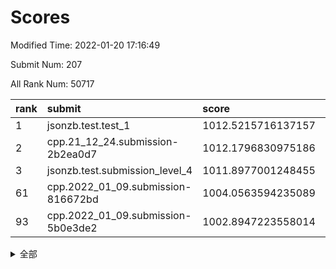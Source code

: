 # Scores

Modified Time: 2022-01-20 17:16:49

Submit Num: 207

All Rank Num: 50717

| rank |               submit               |       score        |       sigma        | pk_num |
| :--- | :--------------------------------- | :----------------- | :----------------- | :----- |
| 1    | jsonzb.test.test_1                 | 1012.5215716137157 | 0.793825540501035  | 981    |
| 2    | cpp.21_12_24.submission-2b2ea0d7   | 1012.1796830975186 | 0.76349799290039   | 979    |
| 3    | jsonzb.test.submission_level_4     | 1011.8977001248455 | 0.809340524451012  | 977    |
| 61   | cpp.2022_01_09.submission-816672bd | 1004.0563594235089 | 0.7072121785547701 | 977    |
| 93   | cpp.2022_01_09.submission-5b0e3de2 | 1002.8947223558014 | 0.7124525229958908 | 984    |


<details>
<summary>全部</summary>

| rank |                 submit                 |       score        |       sigma        | pk_num |
| :--- | :------------------------------------- | :----------------- | :----------------- | :----- |
| 1    | jsonzb.test.test_1                     | 1012.5215716137157 | 0.793825540501035  | 981    |
| 2    | cpp.21_12_24.submission-2b2ea0d7       | 1012.1796830975186 | 0.76349799290039   | 979    |
| 3    | jsonzb.test.submission_level_4         | 1011.8977001248455 | 0.809340524451012  | 977    |
| 4    | gobigger.level_3.submission_level_3_35 | 1011.4279663984161 | 0.8089849087797037 | 983    |
| 5    | gobigger.level_3.submission_level_3_24 | 1011.3056870468637 | 0.7714617733382539 | 982    |
| 6    | gobigger.level_3.submission_level_3_21 | 1011.2704693499098 | 0.747669867097784  | 978    |
| 7    | gobigger.level_3.submission_level_3_16 | 1011.0758848051    | 0.7834579888490424 | 984    |
| 8    | gobigger.level_3.submission_level_3_37 | 1010.9235562945717 | 0.7613875731084189 | 977    |
| 9    | gobigger.level_3.submission_level_3_11 | 1010.8442446573654 | 0.7539313005385556 | 976    |
| 10   | gobigger.level_3.submission_level_3_19 | 1010.8016599057743 | 0.7605106573456605 | 984    |
| 11   | gobigger.level_3.submission_level_3_29 | 1010.7706931676743 | 0.7576551344286279 | 981    |
| 12   | gobigger.level_3.submission_level_3_47 | 1010.7287705369732 | 0.767609769857469  | 979    |
| 13   | gobigger.level_3.submission_level_3_49 | 1010.7127940135655 | 0.7532933958560333 | 981    |
| 14   | gobigger.level_3.submission_level_3_1  | 1010.702469559302  | 0.7831036690578601 | 980    |
| 15   | gobigger.level_3.submission_level_3_41 | 1010.6701661509902 | 0.7785395697714734 | 983    |
| 16   | gobigger.level_3.submission_level_3_42 | 1010.4618451405324 | 0.7886074271058638 | 982    |
| 17   | gobigger.level_3.submission_level_3_45 | 1010.4146313009306 | 0.7762396225812839 | 982    |
| 18   | gobigger.level_3.submission_level_3_17 | 1010.3536410465414 | 0.7514098151802122 | 976    |
| 19   | gobigger.level_3.submission_level_3_38 | 1010.3441073626786 | 0.7831196790630264 | 987    |
| 20   | gobigger.level_3.submission_level_3_0  | 1010.3419078863494 | 0.753283523449382  | 985    |
| 21   | gobigger.level_3.submission_level_3_25 | 1010.3326082157098 | 0.7696806915658957 | 978    |
| 22   | gobigger.level_3.submission_level_3_13 | 1010.3324030543139 | 0.7642363798865601 | 983    |
| 23   | gobigger.level_3.submission_level_3_28 | 1010.2310862592153 | 0.7641627587276392 | 981    |
| 24   | gobigger.level_3.submission_level_3_36 | 1010.2258669975002 | 0.7717394363012624 | 982    |
| 25   | gobigger.level_3.submission_level_3_30 | 1010.1285764130142 | 0.7502857819695533 | 978    |
| 26   | gobigger.level_3.submission_level_3_22 | 1010.126847510724  | 0.7462547293672754 | 982    |
| 27   | gobigger.level_3.submission_level_3_34 | 1010.0664240652565 | 0.767020914764406  | 982    |
| 28   | gobigger.level_3.submission_level_3_7  | 1009.911956898517  | 0.7570515326820471 | 980    |
| 29   | gobigger.level_3.submission_level_3_31 | 1009.8424762655142 | 0.7503410605024072 | 982    |
| 30   | gobigger.level_3.submission_level_3_33 | 1009.7559791957202 | 0.7402650847389133 | 977    |
| 31   | gobigger.level_3.submission_level_3_20 | 1009.7313142294647 | 0.7655829020308094 | 980    |
| 32   | gobigger.level_3.submission_level_3_15 | 1009.7110147677489 | 0.7527706374462154 | 979    |
| 33   | gobigger.level_3.submission_level_3_10 | 1009.6625364159205 | 0.7469249696604328 | 979    |
| 34   | gobigger.level_3.submission_level_3_40 | 1009.5894170298608 | 0.7598331184552731 | 981    |
| 35   | gobigger.level_3.submission_level_3_14 | 1009.5234716250462 | 0.7526741740736317 | 982    |
| 36   | gobigger.level_3.submission_level_3_5  | 1009.4282228507263 | 0.7368861102869457 | 978    |
| 37   | gobigger.level_3.submission_level_3_9  | 1009.4156765780841 | 0.7704050105254756 | 976    |
| 38   | gobigger.level_3.submission_level_3_39 | 1009.3807820546125 | 0.7407389833880536 | 978    |
| 39   | gobigger.level_3.submission_level_3_2  | 1009.2980950625388 | 0.727883051503078  | 985    |
| 40   | gobigger.level_3.submission_level_3_12 | 1009.2799329320547 | 0.7754143184997895 | 976    |
| 41   | gobigger.level_3.submission_level_3_6  | 1009.2341675103096 | 0.7532424130532716 | 981    |
| 42   | gobigger.level_3.submission_level_3_3  | 1009.223057434884  | 0.7485236639544781 | 979    |
| 43   | gobigger.level_3.submission_level_3_23 | 1009.2081087538907 | 0.7459135555523885 | 977    |
| 44   | gobigger.level_3.submission_level_3_26 | 1009.1765868121727 | 0.7679086764748512 | 974    |
| 45   | gobigger.level_3.submission_level_3_48 | 1009.0276651733269 | 0.7552653021416396 | 977    |
| 46   | gobigger.level_3.submission_level_3_4  | 1008.9728668995009 | 0.7249873876986723 | 977    |
| 47   | gobigger.level_3.submission_level_3_27 | 1008.9029862193088 | 0.7642089874604401 | 981    |
| 48   | gobigger.level_3.submission_level_3_43 | 1008.8740913421021 | 0.7460477706527732 | 980    |
| 49   | gobigger.level_3.submission_level_3_8  | 1008.8476041818238 | 0.7353995300874101 | 979    |
| 50   | gobigger.level_3.submission_level_3_32 | 1008.6429983296126 | 0.7492462648899367 | 980    |
| 51   | gobigger.level_3.submission_level_3_46 | 1008.447211772282  | 0.7523215597185797 | 981    |
| 52   | gobigger.level_3.submission_level_3_18 | 1008.0681851763088 | 0.7316119706510561 | 981    |
| 53   | gobigger.level_3.submission_level_3_44 | 1008.0241938789582 | 0.7328690806600339 | 975    |
| 54   | gobigger.level_1.submission_level_1_24 | 1004.6989048711973 | 0.7268189836085988 | 980    |
| 55   | gobigger.level_1.submission_level_1_0  | 1004.694029786424  | 0.7264006039747144 | 977    |
| 56   | gobigger.level_1.submission_level_1_5  | 1004.338754058955  | 0.7261829214358199 | 984    |
| 57   | gobigger.level_1.submission_level_1_23 | 1004.2442801496599 | 0.7323977257599371 | 976    |
| 58   | gobigger.level_1.submission_level_1_12 | 1004.1096503300803 | 0.7166244433620544 | 982    |
| 59   | gobigger.level_1.submission_level_1_8  | 1004.0701938067687 | 0.718869651230608  | 984    |
| 60   | gobigger.level_1.submission_level_1_6  | 1004.0638834058251 | 0.7151371156733823 | 982    |
| 61   | cpp.2022_01_09.submission-816672bd     | 1004.0563594235089 | 0.7072121785547701 | 977    |
| 62   | gobigger.level_1.submission_level_1_35 | 1004.0166864463636 | 0.7165402462260445 | 986    |
| 63   | gobigger.level_1.submission_level_1_40 | 1003.8968556812116 | 0.716800921221176  | 980    |
| 64   | gobigger.level_1.submission_level_1_16 | 1003.8792880194193 | 0.7168016970344387 | 980    |
| 65   | gobigger.level_1.submission_level_1_3  | 1003.8206211611923 | 0.7142877688882456 | 978    |
| 66   | gobigger.level_1.submission_level_1_15 | 1003.7897052155438 | 0.7133079470593603 | 979    |
| 67   | gobigger.level_1.submission_level_1_4  | 1003.7522565836134 | 0.7166981377924371 | 977    |
| 68   | gobigger.level_1.submission_level_1_34 | 1003.6019596928157 | 0.7143420804758647 | 979    |
| 69   | gobigger.level_1.submission_level_1_44 | 1003.5101048183536 | 0.7095118776694648 | 979    |
| 70   | gobigger.level_1.submission_level_1_13 | 1003.505647567569  | 0.7208590302269533 | 983    |
| 71   | gobigger.level_1.submission_level_1_29 | 1003.5056106525071 | 0.7177776437558667 | 980    |
| 72   | gobigger.level_1.submission_level_1_26 | 1003.5023002271245 | 0.7165089954410925 | 982    |
| 73   | gobigger.level_1.submission_level_1_46 | 1003.4963465289615 | 0.7159406840698573 | 980    |
| 74   | gobigger.level_1.submission_level_1_10 | 1003.4921748374713 | 0.7112465825189902 | 978    |
| 75   | gobigger.level_1.submission_level_1_28 | 1003.4836479602434 | 0.7096645829772317 | 977    |
| 76   | gobigger.level_1.submission_level_1_38 | 1003.4827298568633 | 0.7185046600028308 | 981    |
| 77   | gobigger.level_1.submission_level_1_33 | 1003.4797619063244 | 0.7060092106738329 | 977    |
| 78   | gobigger.level_1.submission_level_1_11 | 1003.4595020635358 | 0.7185107451538613 | 983    |
| 79   | gobigger.level_1.submission_level_1_42 | 1003.352195025677  | 0.7181098564448949 | 982    |
| 80   | gobigger.level_1.submission_level_1_32 | 1003.2814033131068 | 0.7115722935956476 | 980    |
| 81   | gobigger.level_1.submission_level_1_9  | 1003.2259342261544 | 0.7276765033434351 | 984    |
| 82   | gobigger.level_1.submission_level_1_37 | 1003.1442070885408 | 0.7185111967945569 | 981    |
| 83   | gobigger.level_1.submission_level_1_7  | 1003.1219149578756 | 0.7115236925725705 | 979    |
| 84   | gobigger.level_1.submission_level_1_39 | 1003.1184088411756 | 0.7099075336468273 | 978    |
| 85   | gobigger.level_1.submission_level_1_17 | 1003.1031858049734 | 0.7076619399817645 | 984    |
| 86   | gobigger.level_1.submission_level_1_36 | 1003.0673467401983 | 0.7242559546405792 | 979    |
| 87   | gobigger.level_1.submission_level_1_25 | 1003.0649463176205 | 0.7171569481840908 | 977    |
| 88   | gobigger.level_1.submission_level_1_30 | 1003.0456390486041 | 0.7108505028760256 | 982    |
| 89   | gobigger.level_1.submission_level_1_49 | 1003.0445430457414 | 0.7078500531778089 | 977    |
| 90   | gobigger.level_1.submission_level_1_2  | 1003.0102665900704 | 0.7150282270334543 | 984    |
| 91   | gobigger.level_1.submission_level_1_47 | 1002.9683108818014 | 0.7245468453499423 | 976    |
| 92   | gobigger.level_1.submission_level_1_18 | 1002.9093213647287 | 0.7146000277658828 | 984    |
| 93   | cpp.2022_01_09.submission-5b0e3de2     | 1002.8947223558014 | 0.7124525229958908 | 984    |
| 94   | gobigger.level_1.submission_level_1_41 | 1002.8731521101263 | 0.7165726959295712 | 980    |
| 95   | gobigger.level_1.submission_level_1_19 | 1002.8111915121555 | 0.7234068569198272 | 978    |
| 96   | gobigger.level_1.submission_level_1_31 | 1002.7588675031182 | 0.7085182196707028 | 981    |
| 97   | gobigger.level_1.submission_level_1_43 | 1002.7160178859108 | 0.7033336927269259 | 979    |
| 98   | gobigger.level_1.submission_level_1_1  | 1002.6375910547882 | 0.7151781208924552 | 978    |
| 99   | gobigger.level_1.submission_level_1_14 | 1002.6247166397574 | 0.7161900837477806 | 980    |
| 100  | gobigger.level_1.submission_level_1_48 | 1002.6231372336806 | 0.7148886870725643 | 983    |
| 101  | gobigger.level_1.submission_level_1_21 | 1002.5659283345234 | 0.7236393324640685 | 981    |
| 102  | gobigger.level_1.submission_level_1_27 | 1002.5588033132151 | 0.7169452726416113 | 981    |
| 103  | gobigger.level_1.submission_level_1_20 | 1002.5362013980481 | 0.7053950510909283 | 978    |
| 104  | gobigger.level_1.submission_level_1_45 | 1002.4844283400412 | 0.7064102111610686 | 976    |
| 105  | gobigger.level_1.submission_level_1_22 | 1001.7385508759387 | 0.7194755472262541 | 983    |
| 106  | gobigger.random.submission_random_17   | 997.5528929323859  | 0.7195041811590123 | 979    |
| 107  | gobigger.random.submission_random_35   | 997.0590520982802  | 0.7120043251482162 | 982    |
| 108  | gobigger.random.submission_random_41   | 996.9436425968757  | 0.7093458825670362 | 981    |
| 109  | gobigger.random.submission_random_0    | 996.9371312288852  | 0.7172936207267808 | 978    |
| 110  | gobigger.random.submission_random_3    | 996.9161781836088  | 0.707365578157274  | 982    |
| 111  | gobigger.random.submission_random_9    | 996.8564011468652  | 0.7023778047488753 | 981    |
| 112  | gobigger.random.submission_random_2    | 996.8018776117461  | 0.7036419287126611 | 979    |
| 113  | gobigger.random.submission_random_10   | 996.7523330103368  | 0.7075721602595746 | 982    |
| 114  | gobigger.random.submission_random_14   | 996.6306487029033  | 0.7205238665765122 | 981    |
| 115  | gobigger.random.submission_random_40   | 996.5354572848939  | 0.7043878253091351 | 980    |
| 116  | gobigger.random.submission_random_31   | 996.460933384242   | 0.7131055962344577 | 980    |
| 117  | gobigger.random.submission_random_37   | 996.4319449340123  | 0.7053838053825688 | 981    |
| 118  | gobigger.random.submission_random_45   | 996.4310188189725  | 0.6963873671708739 | 982    |
| 119  | gobigger.random.submission_random_15   | 996.3417211126492  | 0.7011737162690352 | 985    |
| 120  | gobigger.random.submission_random_18   | 996.3406957933704  | 0.7135360589675226 | 985    |
| 121  | gobigger.random.submission_random_6    | 996.3364660795111  | 0.7006885739225227 | 980    |
| 122  | gobigger.random.submission_random_46   | 996.3062292716012  | 0.7179061215796356 | 976    |
| 123  | gobigger.random.submission_random_22   | 996.2733989258068  | 0.7110712351455737 | 981    |
| 124  | gobigger.random.submission_random_1    | 996.2071246121855  | 0.7094884816225311 | 980    |
| 125  | gobigger.random.submission_random_23   | 996.1693075065601  | 0.709571518856322  | 982    |
| 126  | gobigger.random.submission_random_39   | 996.1186755510156  | 0.7116919987107437 | 985    |
| 127  | gobigger.random.submission_random_20   | 996.102853341569   | 0.7070108165810682 | 982    |
| 128  | gobigger.random.submission_random_19   | 996.1011621133033  | 0.7107573652455331 | 979    |
| 129  | gobigger.random.submission_random_32   | 996.0542374507414  | 0.7180377392144432 | 982    |
| 130  | gobigger.random.submission_random_30   | 996.0073133082611  | 0.7059788519190454 | 983    |
| 131  | gobigger.random.submission_random_5    | 995.9845169406386  | 0.7132296215715183 | 982    |
| 132  | gobigger.random.submission_random_25   | 995.9236182214933  | 0.7117219208783139 | 983    |
| 133  | gobigger.random.submission_random_44   | 995.8939330440328  | 0.7090922026966959 | 977    |
| 134  | gobigger.random.submission_random_36   | 995.8552406299955  | 0.7172191174109843 | 977    |
| 135  | gobigger.random.submission_random_28   | 995.8415016886098  | 0.7128357118611262 | 983    |
| 136  | gobigger.random.submission_random_48   | 995.6950516147949  | 0.7174010641132902 | 980    |
| 137  | gobigger.random.submission_random_16   | 995.6845552439918  | 0.7081402862591918 | 983    |
| 138  | gobigger.random.submission_random_33   | 995.6825240033093  | 0.7198560759305875 | 982    |
| 139  | gobigger.random.submission_random_11   | 995.6486573212     | 0.705442603739219  | 979    |
| 140  | gobigger.random.submission_random_13   | 995.6228738557794  | 0.7175692880716723 | 980    |
| 141  | gobigger.random.submission_random_42   | 995.6145509862619  | 0.7139644950240476 | 984    |
| 142  | gobigger.random.submission_random_24   | 995.5466007760452  | 0.7045010407455491 | 979    |
| 143  | gobigger.random.submission_random_4    | 995.5342350389249  | 0.7086666976739878 | 975    |
| 144  | gobigger.random.submission_random_27   | 995.3464086091126  | 0.7231696643929364 | 976    |
| 145  | gobigger.random.submission_random_38   | 995.2964750722516  | 0.7141774975349249 | 983    |
| 146  | gobigger.random.submission_random_26   | 995.2538015863465  | 0.7082151806080903 | 979    |
| 147  | gobigger.random.submission_random_7    | 995.2442745471026  | 0.7102714786769486 | 974    |
| 148  | gobigger.random.submission_random_29   | 995.2247202975898  | 0.7175854250689986 | 980    |
| 149  | gobigger.random.submission_random_12   | 995.1335752950605  | 0.7158760739074913 | 983    |
| 150  | gobigger.random.submission_random_43   | 995.0599276474525  | 0.7095563485317797 | 976    |
| 151  | gobigger.random.submission_random_47   | 995.0530104740614  | 0.7116502875928955 | 976    |
| 152  | gobigger.random.submission_random_21   | 994.9099062283677  | 0.709196959828126  | 978    |
| 153  | gobigger.random.submission_random_34   | 994.8649168907285  | 0.7079244731418709 | 978    |
| 154  | gobigger.random.submission_random_49   | 994.2589180775824  | 0.7181905860570952 | 980    |
| 155  | gobigger.level_2.submission_level_2_31 | 994.0117909795836  | 0.74784175099204   | 983    |
| 156  | gobigger.random.submission_random_8    | 993.8089337533142  | 0.715943546355585  | 980    |
| 157  | gobigger.level_2.submission_level_2_17 | 993.6249061546438  | 0.7366284403753685 | 977    |
| 158  | gobigger.level_2.submission_level_2_49 | 993.5313343695576  | 0.7483501420063504 | 977    |
| 159  | gobigger.level_2.submission_level_2_11 | 993.3817880028017  | 0.7416675385992011 | 979    |
| 160  | gobigger.level_2.submission_level_2_45 | 993.3129096799105  | 0.7287228111477211 | 980    |
| 161  | gobigger.level_2.submission_level_2_4  | 993.2761424931366  | 0.7253373114049934 | 983    |
| 162  | gobigger.level_2.submission_level_2_20 | 993.2405925295213  | 0.7299647445855137 | 983    |
| 163  | gobigger.level_2.submission_level_2_32 | 993.0673810783977  | 0.7409049087071046 | 981    |
| 164  | gobigger.level_2.submission_level_2_34 | 992.8177711760109  | 0.7424412958525449 | 974    |
| 165  | gobigger.level_2.submission_level_2_18 | 992.7718489946433  | 0.7284107684455298 | 979    |
| 166  | gobigger.level_2.submission_level_2_22 | 992.5302558281685  | 0.7313493725918999 | 980    |
| 167  | gobigger.level_2.submission_level_2_47 | 992.5238641727303  | 0.7396747991811518 | 981    |
| 168  | gobigger.level_2.submission_level_2_29 | 992.5065107589843  | 0.7362509196571524 | 982    |
| 169  | gobigger.level_2.submission_level_2_9  | 992.499226813375   | 0.7475871774956807 | 981    |
| 170  | gobigger.level_2.submission_level_2_26 | 992.3846237396955  | 0.7399937751205886 | 984    |
| 171  | gobigger.level_2.submission_level_2_44 | 992.3767189949165  | 0.7349678311470127 | 976    |
| 172  | gobigger.level_2.submission_level_2_35 | 992.3756691854486  | 0.7388061826822664 | 983    |
| 173  | gobigger.level_2.submission_level_2_3  | 992.3178342428656  | 0.7366608348321043 | 982    |
| 174  | gobigger.level_2.submission_level_2_6  | 992.312979018552   | 0.7520309410867797 | 981    |
| 175  | gobigger.level_2.submission_level_2_13 | 992.1862433704669  | 0.7252980069221834 | 978    |
| 176  | gobigger.level_2.submission_level_2_36 | 992.1758812820592  | 0.7409105264594091 | 982    |
| 177  | gobigger.level_2.submission_level_2_7  | 992.15100840494    | 0.7594963347555074 | 984    |
| 178  | gobigger.level_2.submission_level_2_37 | 992.1369181065577  | 0.7365661341941152 | 979    |
| 179  | gobigger.level_2.submission_level_2_10 | 992.0947634087287  | 0.7515368286452787 | 980    |
| 180  | gobigger.level_2.submission_level_2_42 | 992.0895107415237  | 0.7506114251431597 | 980    |
| 181  | gobigger.level_2.submission_level_2_28 | 992.0881234344408  | 0.7276167683402892 | 981    |
| 182  | gobigger.level_2.submission_level_2_41 | 992.064187393593   | 0.7402828675650365 | 976    |
| 183  | gobigger.level_2.submission_level_2_5  | 992.0511525690072  | 0.7587639286569814 | 978    |
| 184  | gobigger.level_2.submission_level_2_8  | 992.050101117851   | 0.7518294960285171 | 978    |
| 185  | gobigger.level_2.submission_level_2_33 | 992.0409080896782  | 0.7483741497519677 | 979    |
| 186  | gobigger.level_2.submission_level_2_0  | 991.9516592060362  | 0.7402641490042787 | 981    |
| 187  | gobigger.level_2.submission_level_2_40 | 991.828902178022   | 0.7354570406299831 | 981    |
| 188  | gobigger.level_2.submission_level_2_21 | 991.7435508159622  | 0.7491510399731927 | 985    |
| 189  | gobigger.level_2.submission_level_2_16 | 991.7023687959311  | 0.7465701492266978 | 978    |
| 190  | gobigger.level_2.submission_level_2_23 | 991.6666324114632  | 0.7522409347048122 | 977    |
| 191  | gobigger.level_2.submission_level_2_14 | 991.5543459454756  | 0.7415814284348815 | 979    |
| 192  | gobigger.level_2.submission_level_2_1  | 991.526202135561   | 0.7612597683097682 | 979    |
| 193  | gobigger.level_2.submission_level_2_46 | 991.4489451924292  | 0.7850428990660796 | 978    |
| 194  | gobigger.level_2.submission_level_2_15 | 991.3834589978527  | 0.7606511222258335 | 981    |
| 195  | gobigger.level_2.submission_level_2_19 | 991.1676444017534  | 0.7480451886559185 | 978    |
| 196  | gobigger.level_2.submission_level_2_24 | 991.1179149006848  | 0.7702127095718536 | 982    |
| 197  | gobigger.level_2.submission_level_2_30 | 990.9023736485532  | 0.7524634301614783 | 979    |
| 198  | gobigger.level_2.submission_level_2_25 | 990.8984203720485  | 0.7588938072440493 | 983    |
| 199  | gobigger.level_2.submission_level_2_43 | 990.6609349006119  | 0.7613257614483964 | 977    |
| 200  | gobigger.level_2.submission_level_2_39 | 990.6274707829612  | 0.7710745520411947 | 978    |
| 201  | gobigger.level_2.submission_level_2_48 | 990.3696000075194  | 0.7601761786383201 | 981    |
| 202  | gobigger.level_2.submission_level_2_2  | 990.1985901529133  | 0.7568905736564937 | 978    |
| 203  | gobigger.level_2.submission_level_2_12 | 989.8557083824479  | 0.7498120408598855 | 980    |
| 204  | gobigger.level_2.submission_level_2_27 | 989.8389457892583  | 0.7618516111554037 | 983    |
| 205  | gobigger.level_2.submission_level_2_38 | 989.8202604280934  | 0.7583661272769265 | 982    |
| 206  | gobigger.none.submission_none_0        | 976.9028844549917  | 1.3525950026604854 | 973    |
| 207  | gobigger.none.submission_none_1        | 976.5237183102403  | 1.3969133378520748 | 974    |

</details>